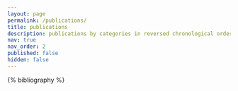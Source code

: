 ```yaml
---
layout: page
permalink: /publications/
title: publications
description: publications by categories in reversed chronological order. generated by jekyll-scholar.
nav: true
nav_order: 2
published: false
hidden: false
---
```


<!-- _pages/publications.md -->
<div class="publications">

{% bibliography %}

</div>
